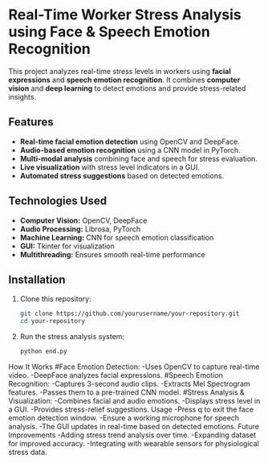 # Real-Time Worker Stress Analysis using Face & Speech Emotion Recognition

This project analyzes real-time stress levels in workers using **facial expressions** and **speech emotion recognition**. It combines **computer vision** and **deep learning** to detect emotions and provide stress-related insights.

## Features
- **Real-time facial emotion detection** using OpenCV and DeepFace.
- **Audio-based emotion recognition** using a CNN model in PyTorch.
- **Multi-modal analysis** combining face and speech for stress evaluation.
- **Live visualization** with stress level indicators in a GUI.
- **Automated stress suggestions** based on detected emotions.

## Technologies Used
- **Computer Vision:** OpenCV, DeepFace
- **Audio Processing:** Librosa, PyTorch
- **Machine Learning:** CNN for speech emotion classification
- **GUI:** Tkinter for visualization
- **Multithreading:** Ensures smooth real-time performance

## Installation
1. Clone this repository:
   ```sh
   git clone https://github.com/yourusername/your-repository.git
   cd your-repository

2. Run the stress analysis system:
    ```sh
    python end.py

How It Works
#Face Emotion Detection:
    -Uses OpenCV to capture real-time video.
    -DeepFace analyzes facial expressions.
#Speech Emotion Recognition:
    -Captures 3-second audio clips.
    -Extracts Mel Spectrogram features.
    -Passes them to a pre-trained CNN model.
#Stress Analysis & Visualization:
    -Combines facial and audio emotions.
    -Displays stress level in a GUI.
    -Provides stress-relief suggestions.
Usage
  -Press q to exit the face emotion detection window.
  -Ensure a working microphone for speech analysis.
  -The GUI updates in real-time based on detected emotions.
Future Improvements
  -Adding stress trend analysis over time.
  -Expanding dataset for improved accuracy.
  -Integrating with wearable sensors for physiological stress data.
